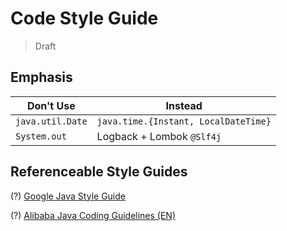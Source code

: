 # Code Style Guide

> Draft

## Emphasis

| Don't Use        | Instead                              |
| ---------------- | ------------------------------------ |
| `java.util.Date` | `java.time.{Instant, LocalDateTime}` |
| `System.out`     | Logback + Lombok `@Slf4j`            |

## Referenceable Style Guides

(?) [Google Java Style Guide](https://google.github.io/styleguide/javaguide.html)

(?) [Alibaba Java Coding Guidelines (EN)](https://alibaba.github.io/Alibaba-Java-Coding-Guidelines/)
